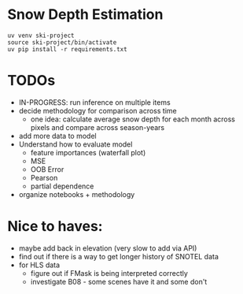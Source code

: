 # Snow Depth Estimation

```
uv venv ski-project
source ski-project/bin/activate
uv pip install -r requirements.txt
```

# TODOs

- IN-PROGRESS: run inference on multiple items
- decide methodology for comparison across time
  - one idea: calculate average snow depth for each month across pixels and compare across season-years
- add more data to model
- Understand how to evaluate model
  - feature importances (waterfall plot)
  - MSE
  - OOB Error
  - Pearson
  - partial dependence
- organize notebooks + methodology

# Nice to haves:

- maybe add back in elevation (very slow to add via API)
- find out if there is a way to get longer history of SNOTEL data
- for HLS data
  - figure out if FMask is being interpreted correctly
  - investigate B08 - some scenes have it and some don't